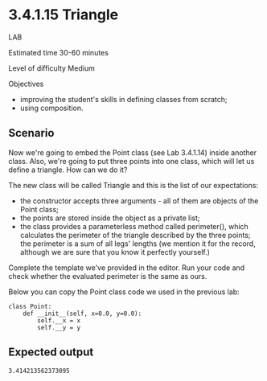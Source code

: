 # 3.4.1.15 Triangle

LAB

Estimated time
30-60 minutes

Level of difficulty
Medium

Objectives

- improving the student's skills in defining classes from scratch;
- using composition.

## Scenario

Now we're going to embed the Point class (see Lab 3.4.1.14) inside another class. Also, we're going to put three points into one class, which will let us define a triangle. How can we do it?

The new class will be called Triangle and this is the list of our expectations:

- the constructor accepts three arguments - all of them are objects of the Point class;
- the points are stored inside the object as a private list;
- the class provides a parameterless method called perimeter(), which calculates the perimeter of the triangle described by the three points; the perimeter is a sum of all legs' lengths (we mention it for the record, although we are sure that you know it perfectly yourself.)

Complete the template we've provided in the editor. Run your code and check whether the evaluated perimeter is the same as ours.

Below you can copy the Point class code we used in the previous lab:
```
class Point:
    def __init__(self, x=0.0, y=0.0):
        self.__x = x
        self.__y = y
```
## Expected output
```
3.414213562373095
```
